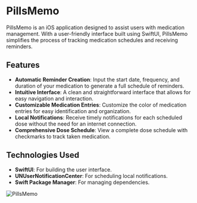 # PillsMemo
PillsMemo is an iOS application designed to assist users with medication management. With a user-friendly interface built using SwiftUI, PillsMemo simplifies the process of tracking medication schedules and receiving reminders.

## Features

- **Automatic Reminder Creation**: Input the start date, frequency, and duration of your medication to generate a full schedule of reminders.
- **Intuitive Interface**: A clean and straightforward interface that allows for easy navigation and interaction.
- **Customizable Medication Entries**: Customize the color of medication entries for easy identification and organization.
- **Local Notifications**: Receive timely notifications for each scheduled dose without the need for an internet connection.
- **Comprehensive Dose Schedule**: View a complete dose schedule with checkmarks to track taken medication.

## Technologies Used

- **SwiftUI**: For building the user interface.
- **UNUserNotificationCenter**: For scheduling local notifications.
- **Swift Package Manager**: For managing dependencies.

  


![PillsMemo](https://github.com/ElishevaMedioni/PillsMemo/assets/73399121/f258392e-4925-4ac6-a286-2bc381dcd222)




